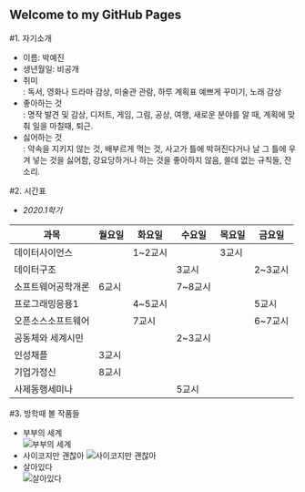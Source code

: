 ## Welcome to my GitHub Pages

#1. 자기소개  
- 이름: 박예진
- 생년월일: 비공개
- 취미  
: 독서, 영화나 드라마 감상, 미술관 관람, 하루 계획표 예쁘게 꾸미기, 노래 감상
- 좋아하는 것  
: 명작 발견 및 감상, 디저트, 게임, 그림, 공상, 여행, 새로운 분야를 알 때, 계획에 맞춰 일을 마칠때, 퇴근.
- 싫어하는 것  
: 약속을 지키지 않는 것, 배부르게 먹는 것, 사고가 틀에 박혀진다거나 날 그 틀에 우겨 넣는 것을 싫어함, 강요당하거나 하는 것을 좋아하지 않음, 쓸데 없는 규칙들, 잔소리.
>

#2. 시간표
- *2020.1학기*

| 과목 | 월요일 | 화요일 | 수요일 | 목요일 | 금요일 |
|-----|-------|------|------|-----|-------|
|데이터사이언스| | 1~2교시 | | 3교시 | |
|데이터구조| |  | 3교시 | | 2~3교시|     
|소프트웨어공학개론| 6교시 | | 7~8교시 | | |
|프로그래밍응용1| | 4~5교시 | | | 5교시 |
|오픈소스소프트웨어| | 7교시 | | | 6~7교시|
|공동체와 세계시민| | | 2~3교시 | | |
|인성채플| 3교시 | | | | |
|기업가정신| 8교시 | | | | |
|사제동행세미나| | | 5교시 | | |


#3. 방학때 볼 작품들
- 부부의 세계  
![부부의 세계](https://upload.wikimedia.org/wikipedia/ko/thumb/2/23/%EB%B6%80%EB%B6%80%EC%9D%98_%EC%84%B8%EA%B3%84_%ED%8F%AC%EC%8A%A4%ED%84%B0.jpg/250px-%EB%B6%80%EB%B6%80%EC%9D%98_%EC%84%B8%EA%B3%84_%ED%8F%AC%EC%8A%A4%ED%84%B0.jpg)
- 사이코지만 괜찮아
![사이코지만 괜찮아](https://image.ytn.co.kr/general/jpg/2020/0616/202006161020247011_d.jpg)
- 살아있다  
![살아있다](https://post-phinf.pstatic.net/MjAyMDA1MjdfMjQz/MDAxNTkwNTQyMjUxOTUx.4xhB-8ALMzi5Nod8DPZmfU2QET1BKT-pU6wp_N4Y9lwg.9MbDNBzN48wHQ8cBLvtGtz9wBQZ6QIMwxtKu5OGiQLEg.JPEG/%EC%82%B4%EC%95%84%EC%9E%88%EB%8B%A4_%EB%A9%94%EC%9D%B8_%ED%8F%AC%EC%8A%A4%ED%84%B0_0624%28%EC%A0%80%EC%9A%A9%EB%9F%89%29.jpg?type=w1200)  
